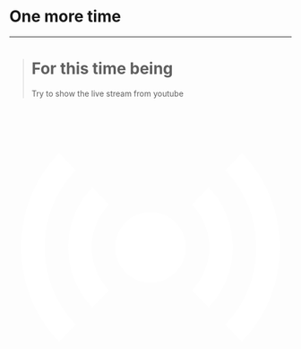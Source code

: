 # One more time
***
> # For this time being
> Try to show the live stream from youtube

<div class="ytp-offline-slate ytp-offline-slate-single-text-line" data-layer="4" style="background-image: url(&quot;//i.ytimg.com/vi/bziZbNi7QDE/maxresdefault_live.jpg&quot;);"><div class="ytp-offline-slate-bar"><span class="ytp-offline-slate-icon"><svg fill="#fff" height="100%" viewBox="0 0 24 24" width="100%"><path d="M16.94 6.91l-1.41 1.45c.9.94 1.46 2.22 1.46 3.64s-.56 2.71-1.46 3.64l1.41 1.45c1.27-1.31 2.05-3.11 2.05-5.09s-.78-3.79-2.05-5.09zM19.77 4l-1.41 1.45C19.98 7.13 21 9.44 21 12.01c0 2.57-1.01 4.88-2.64 6.54l1.4 1.45c2.01-2.04 3.24-4.87 3.24-7.99 0-3.13-1.23-5.96-3.23-8.01zM7.06 6.91c-1.27 1.3-2.05 3.1-2.05 5.09s.78 3.79 2.05 5.09l1.41-1.45c-.9-.94-1.46-2.22-1.46-3.64s.56-2.71 1.46-3.64L7.06 6.91zM5.64 5.45L4.24 4C2.23 6.04 1 8.87 1 11.99c0 3.13 1.23 5.96 3.23 8.01l1.41-1.45C4.02 16.87 3 14.56 3 11.99s1.01-4.88 2.64-6.54z"></path><circle cx="12" cy="12" r="3"></circle></svg></span><span class="ytp-offline-slate-buttons"></span></div></div>

